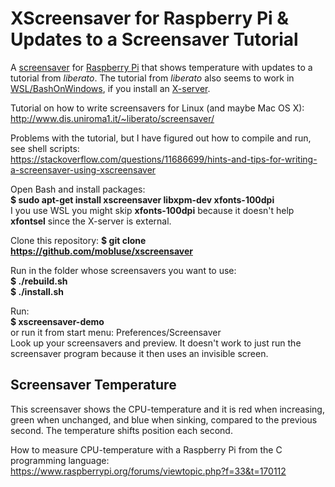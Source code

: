 # XScreensaver for Raspberry Pi & Updates to a Screensaver Tutorial
A [screensaver](https://en.wikipedia.org/wiki/Screensaver) for [Raspberry Pi](https://en.wikipedia.org/wiki/Raspberry_Pi)
that shows temperature with updates to a tutorial from *liberato*. The tutorial from *liberato* also seems to work in
[WSL/BashOnWindows](https://en.wikipedia.org/wiki/Windows_Subsystem_for_Linux), if you install an
[X-server](https://sourceforge.net/projects/vcxsrv/).

Tutorial on how to write screensavers for Linux (and maybe Mac OS X):  
http://www.dis.uniroma1.it/~liberato/screensaver/

Problems with the tutorial, but I have figured out how to compile and run, see shell scripts:  
https://stackoverflow.com/questions/11686699/hints-and-tips-for-writing-a-screensaver-using-xscreensaver

Open Bash and install packages:  
**$ sudo apt-get install xscreensaver libxpm-dev xfonts-100dpi**  
I you use WSL you might skip **xfonts-100dpi** because it doesn't help **xfontsel** since the X-server is external.

Clone this repository:
**$ git clone https://github.com/mobluse/xscreensaver**

Run in the folder whose screensavers you want to use:  
**$ ./rebuild.sh**  
**$ ./install.sh**

Run:  
**$ xscreensaver-demo**  
or run it from start menu: Preferences/Screensaver  
Look up your screensavers and preview. It doesn't work to just run the screensaver program because it then uses an 
invisible screen.

## Screensaver Temperature
This screensaver shows the CPU-temperature and it is red when increasing, green when unchanged, and blue when sinking, compared to 
the previous second. The temperature shifts position each second.

How to measure CPU-temperature with a Raspberry Pi from the C programming language:  
https://www.raspberrypi.org/forums/viewtopic.php?f=33&t=170112
